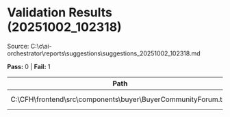 # Validation Results (20251002_102318)

Source: C:\c\ai-orchestrator\reports\suggestions\suggestions_20251002_102318.md

**Pass:** 0  |  **Fail:** 1

| Path | Status | Notes |
|--|--|--|
| C:\CFH\frontend\src\components\buyer\BuyerCommunityForum.tsx | fail | interface=False, banner=True |